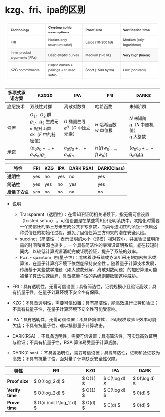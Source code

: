 # kzg、fri、ipa的区别
![alt text](../images/image-15.png)


| 多项式承诺方案 | KZG10                                                                 | IPA                                      | FRI                              | DARKS                                      |
|----------------|-----------------------------------------------------------------------|------------------------------------------|----------------------------------|--------------------------------------------|
| 底层技术       | 双线性对群                                                           | 离散对数群                               | 哈希函数                         | 未知阶群                                   |
| 设置           | $G_1、G_2$ 群<br>$g_1、g_2$ 生成元<br>$e$ 配对函数<br>sk（$F$ 中的秘密值） | $G$ 椭圆曲线<br>$g^n$（$G$ 中独立元素） | $H$ 哈希函数<br>$w$ 单位根             | $N$ 未知阶<br>$g$（$N$ 中随机值）<br>$q$ 大整数 |
| 承诺           | $(a_0s_0 + \dots + a_ns_n)g_1$                                        | $a_0g_0 + \dots + a_ng_n$               | $H(f(w_0), \dots, f(w_n))$       | $(a_0q_0 + \dots + a_dq_d)g$              |

 
| 特性          | FRI       | KZG   | IPA     | DARK(RSA) | DARK(Class) |
|---------------|-----------|-------|---------|-----------|-------------|
| **透明性**    | yes       | no    | yes     | no        | yes         |
| **简洁性**    | yes       | yes   | no      | yes       | yes         |
| **后量子安全** | yes       | no    | no      | no        | no          |

* 说明

    * Transparent（透明性）：在零知识证明相关语境下，指无需可信设置（trusted setup） 。可信设置是在某些零知识证明系统中，初始化时需要一个受信任的第三方来生成公共参考参数，而具有透明性的系统不依赖这种受信任的初始化过程，避免了因信任第三方带来的潜在安全风险。
    * succinct（简洁性）：表示证明的大小（规模）相对较小，并且验证证明所需的时间和资源也较少 。一个具有简洁性的零知识证明系统，能在较短时间内、以较低计算资源消耗完成证明验证，提升了系统的效率。
    * Post - quantum（抗量子性）：意味着该系统或协议所采用的加密技术或算法，在量子计算机环境下依然能保持安全性 。随着量子计算技术发展，传统基于某些数学难题（如大整数分解、离散对数问题）的加密算法可能被量子算法快速破解，具备抗量子性的系统则能抵御这种威胁。
* FRI：具有透明性，无需可信设置；具备简洁性，证明规模小且验证高效；具有抗量子性，在量子计算环境下安全性有保障。
* KZG：不具备透明性，需要可信设置；具有简洁性，能高效进行证明和验证；不具有抗量子性，在量子计算环境下安全性可能受影响。
* IPA：具有透明性，无需可信设置；不具备简洁性，证明规模或验证效率可能欠佳；不具有抗量子性，难以抵御量子计算攻击。
* DARK(RSA) ：不具备透明性，需要可信设置；具有简洁性，可实现高效证明与验证；不具有抗量子性，RSA 算法易受量子计算威胁。
* DARK(Class) ：不具备透明性，需要可信设置；具有简洁性，证明和验证较为高效；不具有抗量子性，面对量子计算缺乏安全性保障。

| **特性**       | **FRI**          | **KZG** | **IPA**         | **DARK**        |
|----------------|------------------|---------|-----------------|-----------------|
| **Proof size** | $ O(\log_2 d) $ | $ O(1) $ | $ O(\log d) $ | $ O(\log d) $ |
| **Verify time** | $ O(\log_2 d) $ | $ O(1) $ | $ O(\log d) $ | $ O(d) $     |
| **Prove time** | $ O(d \cdot \log_2 d) $ | $ O(d) $ | $ O(d) $     | $ O(d) $     |

